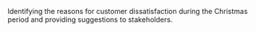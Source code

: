 Identifying the reasons for customer dissatisfaction during the Christmas period and providing suggestions to stakeholders.
